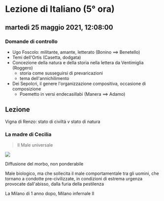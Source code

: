 # Lezione di Italiano (5° ora)

## martedì 25 maggio 2021, 12:08:00
### Domande di controllo

* Ugo Foscolo: militante, amante, letterato (Bonino $\implies$ Benetello)
* Temi dell'Ortis (Casetta, dodgata)
* Concezione della natura e della storia nella lettera da Ventimiglia (Roggero) 
	* storia come susseguirsi di prevaricazioni
	* tema dell'annichilimento
* Dei Sepolcri, il genere l'organizzazione compositiva, occasione di composizione
	* Poemetto in versi endecasillabi 
(Manera $\implies$ Adamo)

## Lezione



Vigna di Renzo: stato di civiltà $v$ stato di natura


### La madre di Cecilia

> Il Male universale

![](https://i.imgur.com/YGyGtV0.jpg)


Diffusione del morbo, non ponderabile

Male biologico, ma che sollecita il male comportamentale tra gli uomini, che tornano a condotte pre-civilizzate, in condizioni di estrema urgenza provocate dall'abisso, dalla furia della pestilenza



La Milano di 1 anno dopo, Milano infernale II


<!--stackedit_data:
eyJoaXN0b3J5IjpbLTExODY5NzY5MjMsLTE2MzAxNDAyNDFdfQ
==
-->